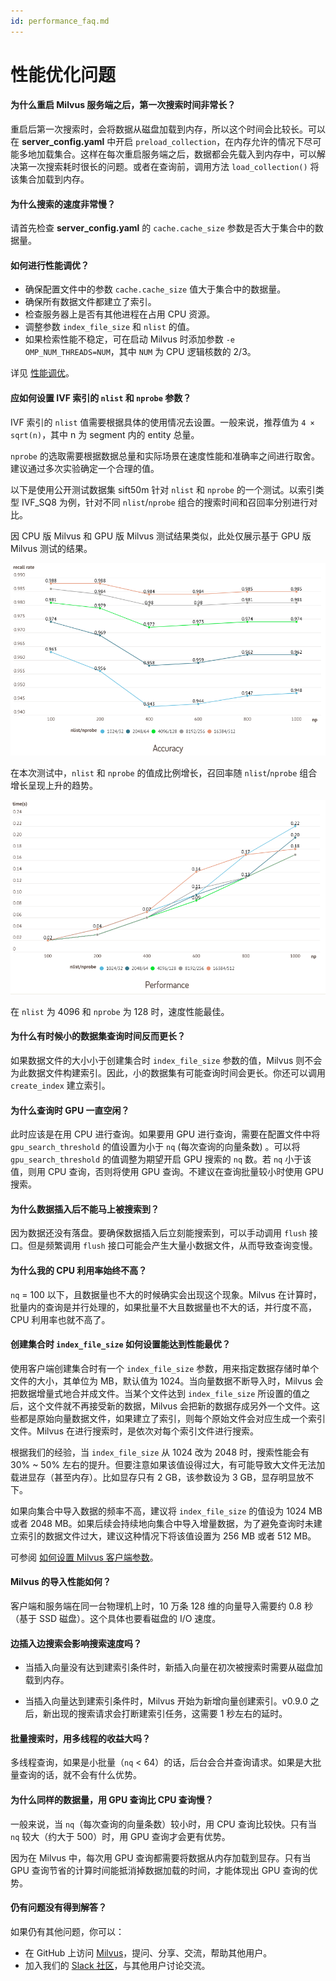 ```yaml
---
id: performance_faq.md
---
```


# 性能优化问题

<!-- TOC -->

<!-- /TOC -->


#### 为什么重启 Milvus 服务端之后，第一次搜索时间非常长？

重启后第一次搜索时，会将数据从磁盘加载到内存，所以这个时间会比较长。可以在 **server_config.yaml** 中开启 `preload_collection`，在内存允许的情况下尽可能多地加载集合。这样在每次重启服务端之后，数据都会先载入到内存中，可以解决第一次搜索耗时很长的问题。或者在查询前，调用方法 `load_collection()` 将该集合加载到内存。


#### 为什么搜索的速度非常慢？

请首先检查 **server_config.yaml** 的 `cache.cache_size` 参数是否大于集合中的数据量。


#### 如何进行性能调优？

- 确保配置文件中的参数 `cache.cache_size` 值大于集合中的数据量。
- 确保所有数据文件都建立了索引。
- 检查服务器上是否有其他进程在占用 CPU 资源。
- 调整参数 `index_file_size` 和 `nlist` 的值。
- 如果检索性能不稳定，可在启动 Milvus 时添加参数 `-e OMP_NUM_THREADS=NUM`，其中 `NUM` 为 CPU 逻辑核数的 2/3。

详见 [性能调优](tuning.md)。


#### 应如何设置 IVF 索引的 `nlist` 和 `nprobe` 参数？

IVF 索引的 <code>nlist</code> 值需要根据具体的使用情况去设置。一般来说，推荐值为 <code>4 &times; sqrt(n)</code>，其中 n 为 segment 内的 entity 总量。

`nprobe` 的选取需要根据数据总量和实际场景在速度性能和准确率之间进行取舍。建议通过多次实验确定一个合理的值。

以下是使用公开测试数据集 sift50m 针对 `nlist` 和 `nprobe` 的一个测试。以索引类型 IVF\_SQ8 为例，针对不同 `nlist`/`nprobe` 组合的搜索时间和召回率分别进行对比。

<div class="alert note">

因 CPU 版 Milvus 和 GPU 版 Milvus 测试结果类似，此处仅展示基于 GPU 版 Milvus 测试的结果。

</div>

<img src="../../../assets/accuracy_nlist_nprobe.png" alt="accuracy_nlist_nprobe.png">

在本次测试中，`nlist` 和 `nprobe` 的值成比例增长，召回率随 `nlist`/`nprobe` 组合增长呈现上升的趋势。

<img src="../../../assets/performance_nlist_nprobe.png" alt="performance_nlist_nprobe.png">

在 `nlist` 为 4096 和 `nprobe` 为 128 时，速度性能最佳。


#### 为什么有时候小的数据集查询时间反而更长？

如果数据文件的大小小于创建集合时 `index_file_size` 参数的值，Milvus 则不会为此数据文件构建索引。因此，小的数据集有可能查询时间会更长。你还可以调用 `create_index` 建立索引。


#### 为什么查询时 GPU 一直空闲？

<p>此时应该是在用 CPU 进行查询。如果要用 GPU 进行查询，需要在配置文件中将 <code>gpu_search_threshold</code> 的值设置为小于 <code>nq</code> (每次查询的向量条数) 。可以将 <code>gpu_search_threshold</code> 的值调整为期望开启 GPU 搜索的 <code>nq</code> 数。若 <code>nq</code> 小于该值，则用 CPU 查询，否则将使用 GPU 查询。不建议在查询批量较小时使用 GPU 搜索。</p>


#### 为什么数据插入后不能马上被搜索到？

因为数据还没有落盘。要确保数据插入后立刻能搜索到，可以手动调用 `flush` 接口。但是频繁调用 `flush` 接口可能会产生大量小数据文件，从而导致查询变慢。


#### 为什么我的 CPU 利用率始终不高？

`nq` = 100 以下，且数据量也不大的时候确实会出现这个现象。Milvus 在计算时，批量内的查询是并行处理的，如果批量不大且数据量也不大的话，并行度不高，CPU 利用率也就不高了。


#### 创建集合时 `index_file_size` 如何设置能达到性能最优？

使用客户端创建集合时有一个 `index_file_size` 参数，用来指定数据存储时单个文件的大小，其单位为 MB，默认值为 1024。当向量数据不断导入时，Milvus 会把数据增量式地合并成文件。当某个文件达到 `index_file_size` 所设置的值之后，这个文件就不再接受新的数据，Milvus 会把新的数据存成另外一个文件。这些都是原始向量数据文件，如果建立了索引，则每个原始文件会对应生成一个索引文件。Milvus 在进行搜索时，是依次对每个索引文件进行搜索。

根据我们的经验，当 `index_file_size` 从 1024 改为 2048 时，搜索性能会有 30% ~ 50% 左右的提升。但要注意如果该值设得过大，有可能导致大文件无法加载进显存（甚至内存）。比如显存只有 2 GB，该参数设为 3 GB，显存明显放不下。

如果向集合中导入数据的频率不高，建议将 `index_file_size` 的值设为 1024 MB 或者 2048 MB。如果后续会持续地向集合中导入增量数据，为了避免查询时未建立索引的数据文件过大，建议这种情况下将该值设置为 256 MB 或者 512 MB。

可参阅 [如何设置 Milvus 客户端参数](https://www.milvus.io/cn/blogs/2020-2-16-api-setting.md)。

#### Milvus 的导入性能如何？

客户端和服务端在同一台物理机上时，10 万条 128 维的向量导入需要约 0.8 秒（基于 SSD 磁盘）。这个具体也要看磁盘的 I/O 速度。


#### 边插入边搜索会影响搜索速度吗？

- 当插入向量没有达到建索引条件时，新插入向量在初次被搜索时需要从磁盘加载到内存。

- 当插入向量达到建索引条件时，Milvus 开始为新增向量创建索引。v0.9.0 之后，新出现的搜索请求会打断建索引任务，这需要 1 秒左右的延时。


#### 批量搜索时，用多线程的收益大吗？

多线程查询，如果是小批量（`nq` < 64）的话，后台会合并查询请求。如果是大批量查询的话，就不会有什么优势。


#### 为什么同样的数据量，用 GPU 查询比 CPU 查询慢？

一般来说，当 `nq`（每次查询的向量条数）较小时，用 CPU 查询比较快。只有当 `nq` 较大（约大于 500）时，用 GPU 查询才会更有优势。

因为在 Milvus 中，每次用 GPU 查询都需要将数据从内存加载到显存。只有当 GPU 查询节省的计算时间能抵消掉数据加载的时间，才能体现出 GPU 查询的优势。



#### 仍有问题没有得到解答？

如果仍有其他问题，你可以：

- 在 GitHub 上访问 [Milvus](https://github.com/milvus-io/milvus/issues)，提问、分享、交流，帮助其他用户。
- 加入我们的 [Slack 社区](https://join.slack.com/t/milvusio/shared_invite/enQtNzY1OTQ0NDI3NjMzLWNmYmM1NmNjOTQ5MGI5NDhhYmRhMGU5M2NhNzhhMDMzY2MzNDdlYjM5ODQ5MmE3ODFlYzU3YjJkNmVlNDQ2ZTk)，与其他用户讨论交流。
